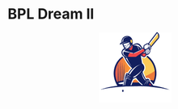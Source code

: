 # BPL Dream ll

<div style="margin-left: auto;margin-right: auto; text-align: center;"> 
<img style="margin-left: auto;margin-right: auto;" src="./src/assets/logo-footer.png" alt="bpl dream 11 logo"/> 
</div>

